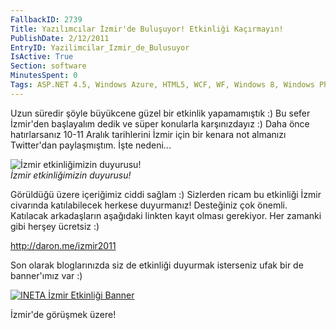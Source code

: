 ```yaml
---
FallbackID: 2739
Title: Yazılımcılar İzmir'de Buluşuyor! Etkinliği Kaçırmayın!
PublishDate: 2/12/2011
EntryID: Yazilimcilar_Izmir_de_Bulusuyor
IsActive: True
Section: software
MinutesSpent: 0
Tags: ASP.NET 4.5, Windows Azure, HTML5, WCF, WF, Windows 8, Windows Phone 7.5, Windows Server 8
---
```

Uzun süredir şöyle büyükcene güzel bir etkinlik yapamamıştık :) Bu sefer
İzmir'den başlayalım dedik ve süper konularla karşınızdayız :) Daha önce
hatırlarsanız 10-11 Aralık tarihlerini İzmir için bir kenara not
almanızı Twitter'dan paylaşmıştım. İşte nedeni...

![İzmir etkinliğimizin
duyurusu!](media/Yazilimcilar_Izmir_de_Bulusuyor/ineta_izmir_2011.gif)\
*İzmir etkinliğimizin duyurusu!*

Görüldüğü üzere içeriğimiz ciddi sağlam :) Sizlerden ricam bu etkinliği
İzmir civarında katılabilecek herkese duyurmanız! Desteğiniz çok önemli.
Katılacak arkadaşların aşağıdaki linkten kayıt olması gerekiyor. Her
zamanki gibi herşey ücretsiz :)

<http://daron.me/izmir2011>

Son olarak bloglarınızda siz de etkinliği duyurmak isterseniz ufak bir
de banner'ımız var :)

[![INETA İzmir Etkinliği
Banner](media/Yazilimcilar_Izmir_de_Bulusuyor/ineta_izmir_gif.gif)](http://daron.me/izmir2011)

İzmir'de görüşmek üzere!


